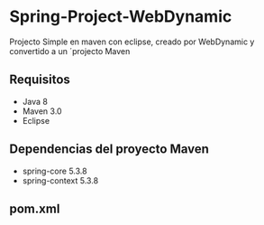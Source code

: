 # Spring-Project-WebDynamic
Projecto Simple en maven con eclipse, creado por WebDynamic y convertido a un ´projecto Maven

## Requisitos
- Java 8 
- Maven 3.0
- Eclipse 

## Dependencias del proyecto Maven
- spring-core 5.3.8
- spring-context 5.3.8

## pom.xml
